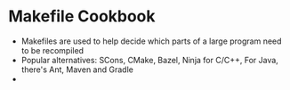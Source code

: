 # Makefile Cookbook

- Makefiles are used to help decide which parts of a large program need to be recompiled
- Popular alternatives: SCons, CMake, Bazel, Ninja for C/C++, For Java, there's Ant, Maven and Gradle
-
